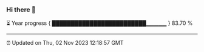 ### Hi there 👋

⏳ Year progress { █████████████████████████▁▁▁▁▁ } 83.70 %

---

⏰ Updated on Thu, 02 Nov 2023 12:18:57 GMT

